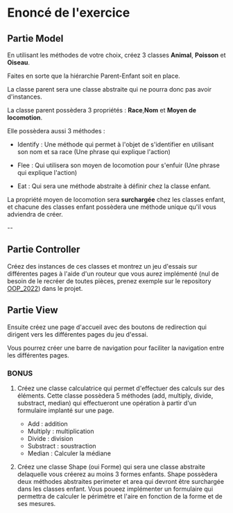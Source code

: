 # Enoncé de l'exercice

## Partie Model

En utilisant les méthodes de votre choix, créez 3 classes **Animal**, **Poisson** et **Oiseau**.

Faites en sorte que la hiérarchie Parent-Enfant soit en place.

La classe parent sera une classe abstraite qui ne pourra donc pas avoir d'instances.

La classe parent possèdera 3 propriétés : **Race**,**Nom** et **Moyen de locomotion**.

Elle possèdera aussi 3 méthodes :

- Identify : Une méthode qui permet à l'objet de s'identifier en utilisant son nom et sa race (Une phrase qui explique l'action)

- Flee : Qui utilisera son moyen de locomotion pour s'enfuir (Une phrase qui explique l'action)

- Eat : Qui sera une méthode abstraite à définir chez la classe enfant.

La propriété moyen de locomotion sera **surchargée** chez les classes enfant, et chacune des classes enfant possèdera une méthode unique qu'il vous adviendra de créer.

--

## Partie Controller

Créez des instances de ces classes et montrez un jeu d'essais sur différentes pages à l'aide d'un routeur que vous aurez implémenté (nul de besoin de le recréer de toutes pièces, prenez exemple sur le repository [OOP_2022](https://github.com/NegiAlba/OOP_2022.git)) dans le projet.

## Partie View

Ensuite créez une page d'accueil avec des boutons de redirection qui dirigent vers les différentes pages du jeu d'essai.

Vous pourrez créer une barre de navigation pour faciliter la navigation entre les différentes pages.

### BONUS

1. Créez une classe calculatrice qui permet d'effectuer des calculs sur des éléments. Cette classe possèdera 5 méthodes (add, multiply, divide, substract, median) qui effectueront une opération à partir d'un formulaire implanté sur une page.

   - Add : addition
   - Multiply : multiplication
   - Divide : division
   - Substract : soustraction
   - Median : Calculer la médiane

2. Créez une classe Shape (oui Forme) qui sera une classe abstraite delaquelle vous créerez au moins 3 formes enfants. Shape possèdera deux méthodes abstraites perimeter et area qui devront être surchargée dans les classes enfant. Vous poueez implémenter un formulaire qui permettra de calculer le périmètre et l'aire en fonction de la forme et de ses mesures.
